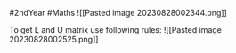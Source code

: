 #2ndYear #Maths 
![[Pasted image 20230828002344.png]]


To get L and U matrix use following rules:
![[Pasted image 20230828002525.png]]


  